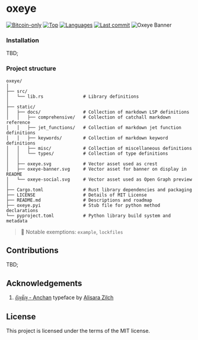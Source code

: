 # oxeye

[![Bitcoin-only](https://img.shields.io/badge/bitcoin-only-FF9900?logo=bitcoin)](https://twentyone.world)
[![Top](https://img.shields.io/github/languages/top/krutt/oxeye)](https://github.com/krutt/oxeye)
[![Languages](https://img.shields.io/github/languages/count/krutt/oxeye)](https://github.com/krutt/oxeye)
[![Last commit](https://img.shields.io/github/last-commit/krutt/oxeye/master)](https://github.com/krutt/oxeye)
![Oxeye Banner](static/oxeye-banner.svg)

### Installation

TBD;

### Project structure

```
oxeye/
│
├── src/
│   └── lib.rs               # Library definitions
│
├── static/
│   ├── docs/                # Collection of markdown LSP definitions
│   │   ├── comprehensive/   # Collection of catchall markdown reference
│   │   ├── jet_functions/   # Collection of markdown jet function definitions
│   │   ├── keywords/        # Collection of markdown keyword definitions
│   │   ├── misc/            # Collection of miscellaneous definitions
│   │   └── types/           # Collection of type definitions
│   │
│   ├── oxeye.svg            # Vector asset used as crest
│   ├── oxeye-banner.svg     # Vector asset for banner on display in README
│   └── oxeye-social.svg     # Vector asset used as Open Graph preview
│
├── Cargo.toml               # Rust library dependencies and packaging
├── LICENSE                  # Details of MIT License
├── README.md                # Descriptions and roadmap
├── oxeye.pyi                # Stub file for python method declarations
└── pyproject.toml           # Python library build system and metadata
```

  > :see_no_evil: Notable exemptions: `example`, `lockfiles`

## Contributions

TBD;

## Acknowledgements

1. [อัญชัญ - Anchan](https://www.f0nt.com/release/anchan/) typeface by [Alisara Zilch](https://www.f0nt.com/author/zilch/)

## License

This project is licensed under the terms of the MIT license.
